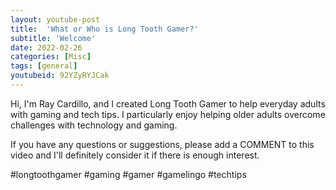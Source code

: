 ```yaml
---
layout: youtube-post
title:  'What or Who is Long Tooth Gamer?'
subtitle: 'Welcome'
date: 2022-02-26
categories: [Misc]
tags: [general]
youtubeid: 92YZyRYJCak
---
```


<p class="premono" markdown="1">
Hi, I'm Ray Cardillo, and I created Long Tooth Gamer to help everyday adults with gaming and tech tips. I particularly enjoy helping older adults overcome challenges with technology and gaming.

If you have any questions or suggestions, please add a COMMENT to this video and I'll definitely consider it if there is enough interest.

#longtoothgamer #gaming #gamer #gamelingo #techtips
</p>
